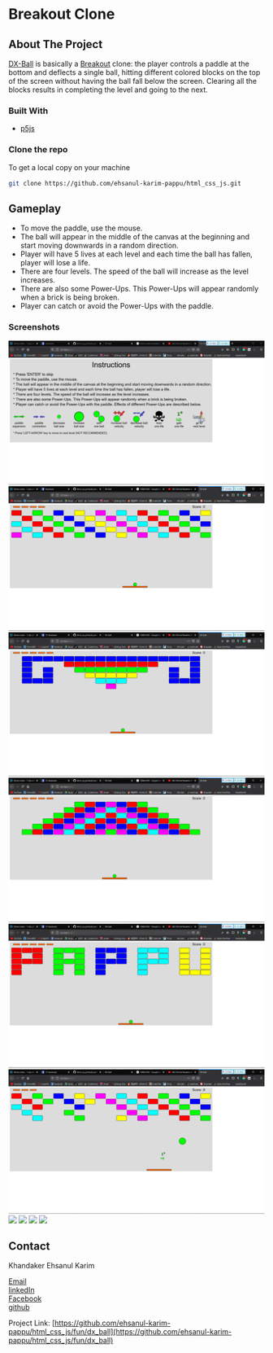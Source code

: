 # Breakout Clone

## About The Project

[DX-Ball](https://en.wikipedia.org/wiki/DX-Ball) is basically a [Breakout](<https://en.wikipedia.org/wiki/Breakout_(video_game)>) clone: the player controls a paddle at the bottom and deflects a single ball, hitting different colored blocks on the top of the screen without having the ball fall below the screen. Clearing all the blocks results in completing the level and going to the next.

### Built With

-   [p5js](https://p5js.org/)

### Clone the repo

To get a local copy on your machine

```sh
git clone https://github.com/ehsanul-karim-pappu/html_css_js.git
```

## Gameplay

-   To move the paddle, use the mouse.
-   The ball will appear in the middle of the canvas at the beginning and start moving downwards in a random direction.
-   Player will have 5 lives at each level and each time the ball has fallen, player will lose a life.
-   There are four levels. The speed of the ball will increase as the level increases.
-   There are also some Power-Ups. This Power-Ups will appear randomly when a brick is being broken.
-   Player can catch or avoid the Power-Ups with the paddle.

### Screenshots

![](screenshots/Instructions.png)
![](screenshots/level_1.png)
![](screenshots/level_2.png)
![](screenshots/level_3.png)
![](screenshots/level_4.png)
![](screenshots/powerup1.png)
![](screenshots/powerup2png)
![](screenshots/powerup3png)
![](screenshots/powerup4png)
![](screenshots/powerup5png)

## Contact

Khandaker Ehsanul Karim

[Email](ehsan.pappu.99@gmail.com)  
[linkedIn](https://www.linkedin.com/in/ehsanul-karim-174b91136/)  
[Facebook](https://www.facebook.com/ehsanulkarimpappu)  
[github](https://github.com/ehsanul-karim-pappu/)

Project Link: [https://github.com/ehsanul-karim-pappu/html_css_js/fun/dx_ball](https://github.com/ehsanul-karim-pappu/html_css_js/fun/dx_ball)
